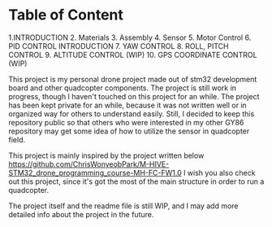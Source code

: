 # Table of Content
1.INTRODUCTION
2. Materials
3. Assembly
4. Sensor
5. Motor Control
6. PID CONTROL INTRODUCTION
7. YAW CONTROL
8. ROLL, PITCH CONTROL
9. ALTITUDE CONTROL (WIP)
10. GPS COORDINATE CONTROL (WIP)


This project is my personal drone project made out of stm32 development board and other quadcopter components. The project is still work in progress, though I haven't touched on this project for an while. The project has been kept private for an while, because it was not written well or in organized way for others to understand easily. Still, I decided to keep this repository public so that others who were interested in my other GY86 repository may get some idea of how to utilize the sensor in quadcopter field.

This project is mainly inspired by the project written below
https://github.com/ChrisWonyeobPark/M-HIVE-STM32_drone_programming_course-MH-FC-FW1.0
I wish you also check out this project, since it's got the most of the main structure in order to run a quadcopter.

The project itself and the readme file is still WIP, and I may add more detailed info about the project in the future.
